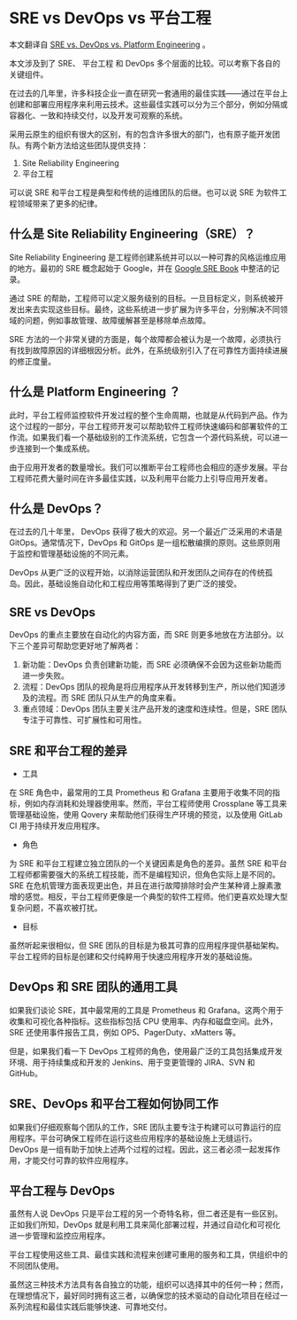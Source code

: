 # SRE vs DevOps vs 平台工程

本文翻译自 [SRE vs. DevOps vs. Platform Engineering](https://thenewstack.io/sre-vs-devops-vs-platform-engineering/) 。

本文涉及到了 SRE、 平台工程 和 DevOps 多个层面的比较。可以考察下各自的关键组件。

在过去的几年里，许多科技企业一直在研究一套通用的最佳实践——通过在平台上创建和部署应用程序来利用云技术。这些最佳实践可以分为三个部分，例如分隔或容器化、一致和持续交付，以及开发可观察的系统。

采用云原生的组织有很大的区别，有的包含许多很大的部门，也有原子能开发团队。有两个新方法给这些团队提供支持：

1. Site Reliability Engineering
2. 平台工程

可以说 SRE 和平台工程是典型和传统的运维团队的后继。也可以说 SRE 为软件工程领域带来了更多的纪律。

## 什么是 Site Reliability Engineering（SRE）？

Site Reliability Engineering 是工程师创建系统并可以以一种可靠的风格运维应用的地方。最初的 SRE 概念起始于 Google，并在 [Google SRE Book](https://sre.google/sre-book/introduction) 中整洁的记录。

通过 SRE 的帮助，工程师可以定义服务级别的目标。一旦目标定义，则系统被开发出来去实现这些目标。最终，这些系统进一步扩展为许多平台，分别解决不同领域的问题，例如事故管理、故障缓解甚至是移除单点故障。

SRE 方法的一个非常关键的方面是，每个故障都会被认为是一个故障，必须执行有找到故障原因的详细根因分析。此外，在系统级别引入了在可靠性方面持续进展的修正度量。

## 什么是 Platform Engineering ？

此时，平台工程师监控软件开发过程的整个生命周期，也就是从代码到产品。作为这个过程的一部分，平台工程师开发可以帮助软件工程师快速编码和部署软件的工作流。如果我们看一个基础级别的工作流系统，它包含一个源代码系统，可以进一步连接到一个集成系统。

由于应用开发者的数量增长。我们可以推断平台工程师也会相应的逐步发展。平台工程师花费大量时间在许多最佳实践，以及利用平台能力上引导应用开发者。

## 什么是 DevOps？

在过去的几十年里， DevOps 获得了极大的欢迎。另一个最近广泛采用的术语是 GitOps。通常情况下，DevOps 和 GitOps 是一组松散编撰的原则。这些原则用于监控和管理基础设施的不同元素。

DevOps 从更广泛的议程开始，以消除运营团队和开发团队之间存在的传统孤岛。因此，基础设施自动化和工程应用等策略得到了更广泛的接受。

## SRE vs DevOps

DevOps 的重点主要放在自动化的内容方面，而 SRE 则更多地放在方法部分。以下三个差异可帮助您更好地了解两者：

1. 新功能：DevOps 负责创建新功能，而 SRE 必须确保不会因为这些新功能而进一步失败。
2. 流程：DevOps 团队的视角是将应用程序从开发转移到生产，所以他们知道涉及的流程。而 SRE 团队只从生产的角度来看。
3. 重点领域：DevOps 团队主要关注产品开发的速度和连续性。但是，SRE 团队专注于可靠性、可扩展性和可用性。

## SRE 和平台工程的差异

* 工具

在 SRE 角色中，最常用的工具 Prometheus 和 Grafana 主要用于收集不同的指标，例如内存消耗和处理器使用率。然而，平台工程师使用 Crossplane 等工具来管理基础设施，使用 Qovery 来帮助他们获得生产环境的预览，以及使用 GitLab CI 用于持续开发应用程序。

* 角色

为 SRE 和平台工程建立独立团队的一个关键因素是角色的差异。虽然 SRE 和平台工程师都需要强大的系统工程技能，而不是编程知识，但角色实际上是不同的。 SRE 在危机管理方面表现更出色，并且在进行故障排除时会产生某种肾上腺素激增的感觉。相反，平台工程师更像是一个典型的软件工程师。他们更喜欢处理大型复杂问题，不喜欢被打扰。

* 目标

虽然听起来很相似，但 SRE 团队的目标是为极其可靠的应用程序提供基础架构。平台工程师的目标是创建和交付纯粹用于快速应用程序开发的基础设施。

## DevOps 和 SRE 团队的通用工具

如果我们谈论 SRE，其中最常用的工具是 Prometheus 和 Grafana。这两个用于收集和可视化各种指标。这些指标包括 CPU 使用率、内存和磁盘空间。此外，SRE 还使用事件报告工具，例如 OP5、PagerDuty、xMatters 等。

但是，如果我们看一下 DevOps 工程师的角色，使用最广泛的工具包括集成开发环境、用于持续集成和开发的 Jenkins、用于变更管理的 JIRA、SVN 和 GitHub。

## SRE、DevOps 和平台工程如何协同工作

如果我们仔细观察每个团队的工作，SRE 团队主要专注于构建可以可靠运行的应用程序。平台可确保工程师在运行这些应用程序的基础设施上无缝运行。 DevOps 是一组有助于加快上述两个过程的过程。因此，这三者必须一起发挥作用，才能交付可靠的软件应用程序。

## 平台工程与 DevOps

虽然有人说 DevOps 只是平台工程的另一个奇特名称，但二者还是有一些区别。正如我们所知，DevOps 就是利用工具来简化部署过程，并通过自动化和可视化进一步管理和监控应用程序。

平台工程使用这些工具、最佳实践和流程来创建可重用的服务和工具，供组织中的不同团队使用。

虽然这三种技术方法具有各自独立的功能，组织可以选择其中的任何一种；然而，在理想情况下，最好同时拥有这三者，以确保您的技术驱动的自动化项目在经过一系列流程和最佳实践后能够快速、可靠地交付。